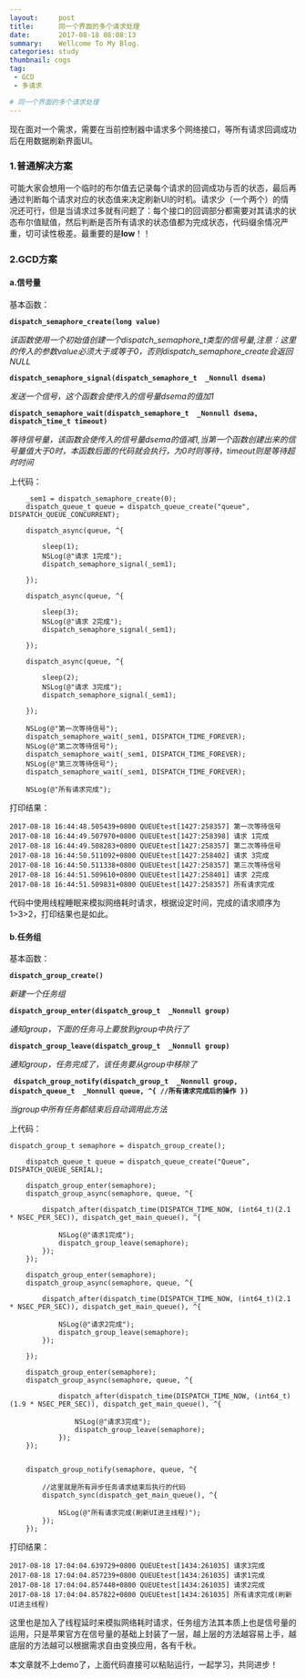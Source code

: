 ```yaml
---
layout:     post
title:      同一个界面的多个请求处理
date:       2017-08-18 08:08:13
summary:    Wellcome To My Blog.
categories: study
thumbnail: cogs
tag:
 - GCD
 - 多请求

# 同一个界面的多个请求处理
---
```


现在面对一个需求，需要在当前控制器中请求多个网络接口，等所有请求回调成功后在用数据刷新界面UI。

### 1.普通解决方案

可能大家会想用一个临时的布尔值去记录每个请求的回调成功与否的状态，最后再通过判断每个请求对应的状态值来决定刷新UI的时机。请求少（一个两个）的情况还可行，但是当请求过多就有问题了：每个接口的回调部分都需要对其请求的状态布尔值赋值，然后判断是否所有请求的状态值都为完成状态，代码缀余情况严重，切可读性极差。最重要的是**low**！！

### 2.GCD方案

#### a.信号量

基本函数：

**`dispatch_semaphore_create(long value)`**

*该函数使用一个初始值创建一个dispatch_semaphore_t类型的信号量,注意：这里的传入的参数value必须大于或等于0，否则dispatch_semaphore_create会返回NULL*

**`dispatch_semaphore_signal(dispatch_semaphore_t  _Nonnull dsema)`** 

*发送一个信号，这个函数会使传入的信号量dsema的值加1*

**`dispatch_semaphore_wait(dispatch_semaphore_t  _Nonnull dsema, dispatch_time_t timeout)`**

*等待信号量，该函数会使传入的信号量dsema的值减1,当第一个函数创建出来的信号量值大于0时，本函数后面的代码就会执行，为0时则等待，timeout则是等待超时时间*

上代码：

```
    _sem1 = dispatch_semaphore_create(0);
    dispatch_queue_t queue = dispatch_queue_create("queue", DISPATCH_QUEUE_CONCURRENT);
    
    dispatch_async(queue, ^{

        sleep(1);
        NSLog(@"请求 1完成");
        dispatch_semaphore_signal(_sem1);
        
    });
    
    dispatch_async(queue, ^{
        
        sleep(3);
        NSLog(@"请求 2完成");
        dispatch_semaphore_signal(_sem1);
        
    });
    
    dispatch_async(queue, ^{

        sleep(2);
        NSLog(@"请求 3完成");
        dispatch_semaphore_signal(_sem1);
        
    });
    
    NSLog(@"第一次等待信号");
    dispatch_semaphore_wait(_sem1, DISPATCH_TIME_FOREVER);
    NSLog(@"第二次等待信号");
    dispatch_semaphore_wait(_sem1, DISPATCH_TIME_FOREVER);
    NSLog(@"第三次等待信号");
    dispatch_semaphore_wait(_sem1, DISPATCH_TIME_FOREVER);
    
    NSLog(@"所有请求完成");
```

打印结果：

```
2017-08-18 16:44:48.505439+0800 QUEUEtest[1427:258357] 第一次等待信号
2017-08-18 16:44:49.507970+0800 QUEUEtest[1427:258398] 请求 1完成
2017-08-18 16:44:49.508283+0800 QUEUEtest[1427:258357] 第二次等待信号
2017-08-18 16:44:50.511092+0800 QUEUEtest[1427:258402] 请求 3完成
2017-08-18 16:44:50.511338+0800 QUEUEtest[1427:258357] 第三次等待信号
2017-08-18 16:44:51.509610+0800 QUEUEtest[1427:258401] 请求 2完成
2017-08-18 16:44:51.509831+0800 QUEUEtest[1427:258357] 所有请求完成
```
代码中使用线程睡眠来模拟网络耗时请求，根据设定时间，完成的请求顺序为1>3>2，打印结果也是如此。

#### b.任务组

基本函数：

**`dispatch_group_create()`**

*新建一个任务组*

**`dispatch_group_enter(dispatch_group_t  _Nonnull group)`**

*通知group，下面的任务马上要放到group中执行了*

**`dispatch_group_leave(dispatch_group_t  _Nonnull group)`**

*通知group，任务完成了，该任务要从group中移除了*

**` dispatch_group_notify(dispatch_group_t  _Nonnull group, dispatch_queue_t  _Nonnull queue, ^{ //所有请求完成后的操作 })`**

*当group中所有任务都结束后自动调用此方法*

上代码：

```
dispatch_group_t semaphore = dispatch_group_create();
    
    dispatch_queue_t queue = dispatch_queue_create("Queue", DISPATCH_QUEUE_SERIAL);
    
    dispatch_group_enter(semaphore);
    dispatch_group_async(semaphore, queue, ^{
    
        dispatch_after(dispatch_time(DISPATCH_TIME_NOW, (int64_t)(2.1 * NSEC_PER_SEC)), dispatch_get_main_queue(), ^{
            
            NSLog(@"请求1完成");
            dispatch_group_leave(semaphore);
        });
    });
    
    dispatch_group_enter(semaphore);
    dispatch_group_async(semaphore, queue, ^{
        
        dispatch_after(dispatch_time(DISPATCH_TIME_NOW, (int64_t)(2.1 * NSEC_PER_SEC)), dispatch_get_main_queue(), ^{
            
            NSLog(@"请求2完成");
            dispatch_group_leave(semaphore);
        });
        
    });
    
    dispatch_group_enter(semaphore);
    dispatch_group_async(semaphore, queue, ^{
            
            dispatch_after(dispatch_time(DISPATCH_TIME_NOW, (int64_t)(1.9 * NSEC_PER_SEC)), dispatch_get_main_queue(), ^{
                
                NSLog(@"请求3完成");
                dispatch_group_leave(semaphore);
            });
    });


    dispatch_group_notify(semaphore, queue, ^{
        
        //这里就是所有异步任务请求结束后执行的代码
        dispatch_sync(dispatch_get_main_queue(), ^{
            
            NSLog(@"所有请求完成(刷新UI进主线程)");
        });
    });

```

打印结果：

```
2017-08-18 17:04:04.639729+0800 QUEUEtest[1434:261035] 请求3完成
2017-08-18 17:04:04.857239+0800 QUEUEtest[1434:261035] 请求1完成
2017-08-18 17:04:04.857448+0800 QUEUEtest[1434:261035] 请求2完成
2017-08-18 17:04:04.857822+0800 QUEUEtest[1434:261035] 所有请求完成(刷新UI进主线程)
```

这里也是加入了线程延时来模拟网络耗时请求，任务组方法其本质上也是信号量的运用，只是苹果官方在信号量的基础上封装了一层，越上层的方法越容易上手，越底层的方法越可以根据需求自由变换应用，各有千秋。

本文章就不上demo了，上面代码直接可以粘贴运行，一起学习，共同进步！